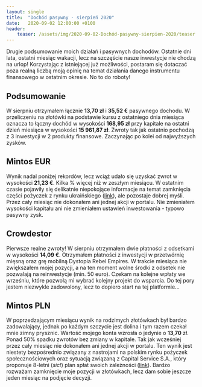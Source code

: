 ```yaml
---
layout: single
title:  "Dochód pasywny - sierpień 2020"
date:   2020-09-02 12:00:00 +0100
header:
    teaser: /assets/img/2020-09-02-Dochód-pasywny-sierpien-2020/teaser.jpg
---
```


Drugie podsumowanie moich działań i pasywnych dochodów. Ostatnie dni lata, ostatni miesiąc wakacji, lecz na szczęście nasze inwestycje nie chodzą na urlop! Korzystając z istniejącej już możliwości, postaram się dotaczać poza realną liczbą moją opinię na temat działania danego instrumentu finansowego w ostatnim okresie. No to do roboty!

## Podsumowanie

W sierpniu otrzymałem łącznie **13,70 zł** i **35,52 €** pasywnego dochodu. W przeliczeniu na złotówki na podstawie kursu z ostatniego dnia miesiąca oznacza to łączny dochód w wysokości **168,95 zł** przy kapitale na ostatni dzień miesiąca w wysokości **15 961,87 zł**. Zwroty tak jak ostatnio pochodzą z 3 inwestycji w 2 produkty finansowe. Zaczynając po kolei od najwyższych zysków.

## Mintos EUR

Wynik nadal poniżej rekordów, lecz wciąż udało się uzyskać zwrot w wysokości **21,23 €**. Kilka % więcej niż w zeszłym miesiącu. W ostatnim czasie pojawiły się delikatnie niepokojące informacje na temat zamknięcia części pożyczek z rynku ukraińskiego ([link](https://www.mintos.com/blog/finko-ua-dinero-and-ukrpozyka-enters-a-voluntary-wind-down/?utm_souce=mailigen&utm_medium=email&utm_campaign=28082020_Finko-UA&utm_content=finko-ua)), ale pozostaje dobrej myśli. Przez cały miesiąc nie dokonałem ani jednej akcji w portalu. Nie zmieniałem wysokości kapitału ani nie zmieniałem ustawień inwestowania - typowo pasywny zysk.

<canvas id="mintosEurChart" width="400" height="250"></canvas>
<script>
var ctx = document.getElementById('mintosEurChart').getContext('2d');
var myChart = new Chart(ctx,
    {
        type: "line",
        data: {
            "labels":["07.2020","08.2020","09.2020","10.2020","11.2020","12.2020"],
            "datasets":[{
                    "label": "Mintos EUR",
                    "data": [19.92, 21.23],
                    "fill": false,
                    "borderColor": "rgb(75, 192, 192)",
                    "lineTension": 0.1
                }]
        },
        options: {
            scales: {
                yAxes: [{
                    ticks: {
                        beginAtZero: true
                    }
                }]
            }
        }
    }
);
</script>

## Crowdestor

Pierwsze realne zwroty! W sierpniu otrzymałem dwie płatności z odsetkami w wysokości **14,09 €**. Otrzymałem płatności z inwestycji w przetwórnię mięsną oraz grę mobilną Dystopia Rebel Empires. W trakcie miesiąca nie zwiększałem mojej pozycji, a na ten moment wolne środki z odsetek nie pozwalają na reinwestycje (min. 50 euro). Czekam na kolejne wpłaty we wrześniu, które pozwolą mi wybrać kolejny projekt do wsparcia. Do tej pory jestem niezwykle zadowolony, lecz to dopiero start na tej platformie...

<canvas id="crowdestorChart" width="400" height="250"></canvas>
<script>
var ctx = document.getElementById('crowdestorChart').getContext('2d');
var myChart = new Chart(ctx,
    {
        type: "line",
        data: {
            "labels":["07.2020","08.2020","09.2020","10.2020","11.2020","12.2020"],
            "datasets":[{
                    "label": "Crowdestor",
                    "data": [6.12, 14.09],
                    "fill": false,
                    "borderColor": "rgb(75, 192, 192)",
                    "lineTension": 0.1
                }]
        },
        options: {
            scales: {
                yAxes: [{
                    ticks: {
                        beginAtZero: true
                    }
                }]
            }
        }
    }
);
</script>

## Mintos PLN

W poprzedzającym miesiącu wynik na rodzimych złotówkach był bardzo zadowalający, jednak po każdym szczycie jest dolina i tym razem czekał mnie zimny prysznic. Wartość mojego konta wzrosła o jedynie o **13,70** zł. Ponad 50% spadku zwrotów bez zmiany w kapitale. Tak jak wcześniej przez cały miesiąc nie dokonałem ani jednej akcji w portalu. Ten wynik jest niestety bezpośrednio związany z nastrojami na polskim rynku pożyczek społecznościowych oraz sytuacją związaną z Capital Service S.A., który proponuje 8-letni (*sic!*) plan spłat swoich zależności ([link](https://assets.mintos.com/0C7A346A-5475-D556-54B9-E392A0FA2677.pdf)). Bardzo rozważam zamknięcie moje pozycji w złotówkach, lecz dam sobie jeszcze jeden miesiąc na podjęcie decyzji.

<canvas id="mintosPlnChart" width="400" height="250"></canvas>
<script>
var ctx = document.getElementById('mintosPlnChart').getContext('2d');
var myChart = new Chart(ctx,
    {
        type: "line",
        data: {
            "labels":["07.2020","08.2020","09.2020","10.2020","11.2020","12.2020"],
            "datasets":[{
                    "label": "Mintos PLN",
                    "data":[32.02, 13.70],
                    "fill": false,
                    "borderColor": "rgb(75, 192, 192)",
                    "lineTension": 0.1
                }]
        },
        options: {
            scales: {
                yAxes: [{
                    ticks: {
                        beginAtZero: true
                    }
                }]
            }
        }
    }
);
</script>